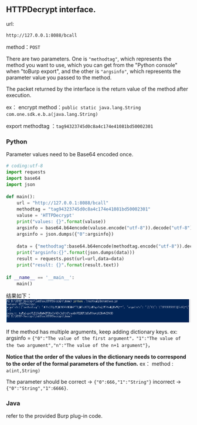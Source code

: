 ## HTTPDecrypt interface.


url:
```
http://127.0.0.1:8088/bcall
```
method：`POST`

There are two parameters. One is `"methodtag"`, which represents the method you want to use, which you can get from the "Python console" when "toBurp export", and the other is `"argsinfo"`, which represents the parameter value you passed to the method.

The packet returned by the interface is the return value of the method after execution.


ex：
encrypt method：`public static java.lang.String com.one.sdk.e.b.a(java.lang.String)`

export methodtag ：`tag94323745d0c8a4c174e41081bd50002301`

### Python

Parameter values need to be Base64 encoded once.
``` python
# coding:utf-8
import requests
import base64
import json

def main():
    url = "http://127.0.0.1:8088/bcall"
    methodtag = "tag94323745d0c8a4c174e41081bd50002301"
    valuse = 'HTTPDecrypt'
    print("values: {}".format(valuse))
    argsinfo = base64.b64encode(valuse.encode("utf-8")).decode("utf-8")
    argsinfo = json.dumps({"0":argsinfo})

    data = {"methodtag":base64.b64encode(methodtag.encode("utf-8")).decode("utf-8"),"argsinfo":argsinfo}
    print("argsinfo:{}".format(json.dumps(data)))
    result = requests.post(url=url,data=data)
    print("result: {}".format(result.text))

if __name__ == '__main__':
    main()
```
结果如下：
![burpplugin1](images/burpplugin2.png)


If the method has multiple arguments, keep adding dictionary keys.
ex:
argsinfo = `{"0":"The value of the first argument"，"1":"The value of the two argument","n":"The value of the n+1 argument"}`，



**Notice that the order of the values in the dictionary needs to correspond to the order of the formal parameters of the function.**
ex：
method : `a(int,String)`

The parameter should be correct -> `{"0":666,"1":"String"}`
incorrect -> `{"0":"String","1":6666}`.

### Java
refer to the provided Burp plug-in code.


